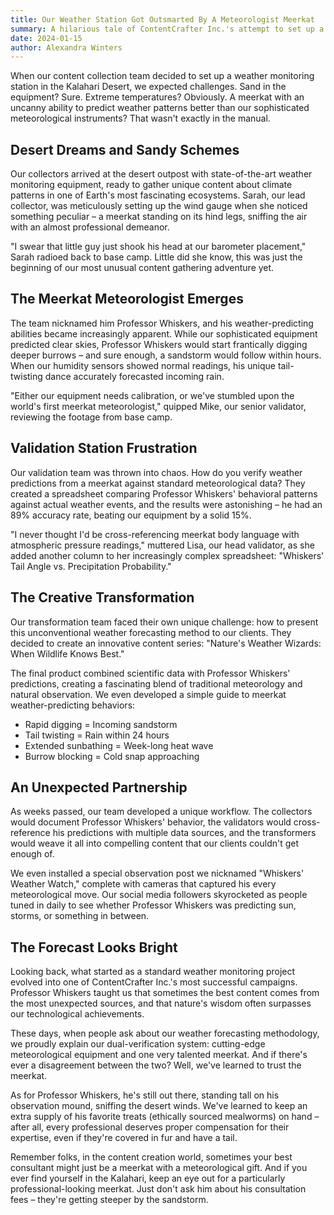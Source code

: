 ```yaml
---
title: Our Weather Station Got Outsmarted By A Meteorologist Meerkat
summary: A hilarious tale of ContentCrafter Inc.'s attempt to set up a desert weather monitoring station that gets completely derailed when a clever meerkat starts predicting weather patterns more accurately than their equipment. The story follows the team's journey from initial skepticism to eventual collaboration with their unexpected furry meteorologist.
date: 2024-01-15
author: Alexandra Winters
---
```


When our content collection team decided to set up a weather monitoring station in the Kalahari Desert, we expected challenges. Sand in the equipment? Sure. Extreme temperatures? Obviously. A meerkat with an uncanny ability to predict weather patterns better than our sophisticated meteorological instruments? That wasn't exactly in the manual.

## Desert Dreams and Sandy Schemes

Our collectors arrived at the desert outpost with state-of-the-art weather monitoring equipment, ready to gather unique content about climate patterns in one of Earth's most fascinating ecosystems. Sarah, our lead collector, was meticulously setting up the wind gauge when she noticed something peculiar – a meerkat standing on its hind legs, sniffing the air with an almost professional demeanor.

"I swear that little guy just shook his head at our barometer placement," Sarah radioed back to base camp. Little did she know, this was just the beginning of our most unusual content gathering adventure yet.

## The Meerkat Meteorologist Emerges

The team nicknamed him Professor Whiskers, and his weather-predicting abilities became increasingly apparent. While our sophisticated equipment predicted clear skies, Professor Whiskers would start frantically digging deeper burrows – and sure enough, a sandstorm would follow within hours. When our humidity sensors showed normal readings, his unique tail-twisting dance accurately forecasted incoming rain.

"Either our equipment needs calibration, or we've stumbled upon the world's first meerkat meteorologist," quipped Mike, our senior validator, reviewing the footage from base camp.

## Validation Station Frustration

Our validation team was thrown into chaos. How do you verify weather predictions from a meerkat against standard meteorological data? They created a spreadsheet comparing Professor Whiskers' behavioral patterns against actual weather events, and the results were astonishing – he had an 89% accuracy rate, beating our equipment by a solid 15%.

"I never thought I'd be cross-referencing meerkat body language with atmospheric pressure readings," muttered Lisa, our head validator, as she added another column to her increasingly complex spreadsheet: "Whiskers' Tail Angle vs. Precipitation Probability."

## The Creative Transformation

Our transformation team faced their own unique challenge: how to present this unconventional weather forecasting method to our clients. They decided to create an innovative content series: "Nature's Weather Wizards: When Wildlife Knows Best."

The final product combined scientific data with Professor Whiskers' predictions, creating a fascinating blend of traditional meteorology and natural observation. We even developed a simple guide to meerkat weather-predicting behaviors:

- Rapid digging = Incoming sandstorm
- Tail twisting = Rain within 24 hours
- Extended sunbathing = Week-long heat wave
- Burrow blocking = Cold snap approaching

## An Unexpected Partnership

As weeks passed, our team developed a unique workflow. The collectors would document Professor Whiskers' behavior, the validators would cross-reference his predictions with multiple data sources, and the transformers would weave it all into compelling content that our clients couldn't get enough of.

We even installed a special observation post we nicknamed "Whiskers' Weather Watch," complete with cameras that captured his every meteorological move. Our social media followers skyrocketed as people tuned in daily to see whether Professor Whiskers was predicting sun, storms, or something in between.

## The Forecast Looks Bright

Looking back, what started as a standard weather monitoring project evolved into one of ContentCrafter Inc.'s most successful campaigns. Professor Whiskers taught us that sometimes the best content comes from the most unexpected sources, and that nature's wisdom often surpasses our technological achievements.

These days, when people ask about our weather forecasting methodology, we proudly explain our dual-verification system: cutting-edge meteorological equipment and one very talented meerkat. And if there's ever a disagreement between the two? Well, we've learned to trust the meerkat.

As for Professor Whiskers, he's still out there, standing tall on his observation mound, sniffing the desert winds. We've learned to keep an extra supply of his favorite treats (ethically sourced mealworms) on hand – after all, every professional deserves proper compensation for their expertise, even if they're covered in fur and have a tail.

Remember folks, in the content creation world, sometimes your best consultant might just be a meerkat with a meteorological gift. And if you ever find yourself in the Kalahari, keep an eye out for a particularly professional-looking meerkat. Just don't ask him about his consultation fees – they're getting steeper by the sandstorm.
